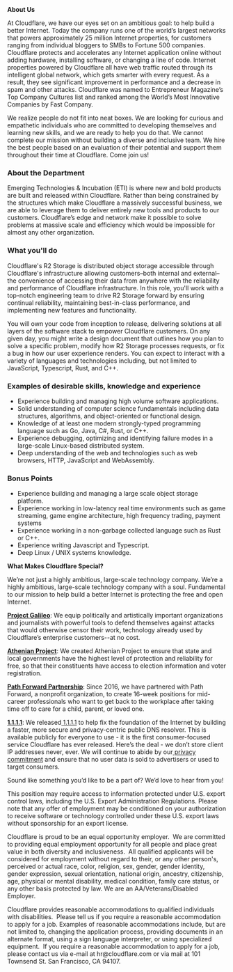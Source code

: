 <div class="content-intro">
	<div><strong>About Us</strong></div>
	<div>
		<p><span style="font-weight: 400;">At Cloudflare, we have our eyes set on an ambitious goal: to help build a better Internet. Today the company runs one of the world’s largest networks that powers approximately 25 million Internet properties, for customers ranging from individual bloggers to SMBs to Fortune 500 companies. Cloudflare protects and accelerates any Internet application online without adding hardware, installing software, or changing a line of code. Internet properties powered by Cloudflare all have web traffic routed through its intelligent global network, which gets smarter with every request. As a result, they see significant improvement in performance and a decrease in spam and other attacks. Cloudflare was named to Entrepreneur Magazine’s Top Company Cultures list and ranked among the World’s Most Innovative Companies by Fast Company.</span><span style="font-weight: 400;">&nbsp;</span></p>
		<p><span style="font-weight: 400;">We realize people do not fit into neat boxes. We are looking for curious and empathetic individuals who are committed to developing themselves and learning new skills, and we are ready to help you do that. We cannot complete our mission without building a diverse and inclusive team. We hire the best people based on an evaluation of their potential and support them throughout their time at Cloudflare. Come join us!&nbsp;</span></p>
	</div>
</div>
<h3 id="SystemsEngineer-R2Storage-Austin,TX-AbouttheDepartment"><strong>About the Department</strong></h3>
<p>Emerging Technologies &amp; Incubation (ETI) is where new and bold products are built and released within Cloudflare. Rather than being constrained by the structures which make Cloudflare a massively successful business, we are able to leverage them to deliver entirely new tools and products to our customers. Cloudflare’s edge and network make it possible to solve problems at massive scale and efficiency which would be impossible for almost any other organization.&nbsp;</p>
<h3 id="SystemsEngineer-R2Storage-Austin,TX-Whatyou'lldo"><strong>What you'll do</strong></h3>
<p>Cloudflare's R2 Storage is distributed object storage accessible through Cloudflare's infrastructure allowing customers–both internal and external–the convenience of accessing their data from anywhere with the reliability and performance of Cloudflare infrastructure. In this role, you'll work with a top-notch engineering team to drive R2 Storage forward by ensuring continual reliability, maintaining best-in-class performance, and implementing new features and functionality.</p>
<p>You will own your code from inception to release, delivering solutions at all layers of the software stack to empower Cloudflare customers. On any given day, you might write a design document that outlines how you plan to solve a specific problem, modify how R2 Storage processes requests, or fix a bug in how our user experience renders. You can expect to interact with a variety of languages and technologies including, but not limited to JavaScript, Typescript, Rust, and C++.</p>
<h3 id="SystemsEngineer-R2Storage-Austin,TX-Examplesofdesirableskills,knowledgeandexperience"><strong>Examples of desirable skills, knowledge and experience</strong></h3>
<ul>
	<li>Experience building and managing high volume software applications.</li>
	<li>Solid understanding of computer science fundamentals including data structures, algorithms, and object-oriented or functional design.</li>
	<li>Knowledge of at least one modern strongly-typed programming language such as Go, Java, C#, Rust, or C++.</li>
	<li>Experience debugging, optimizing and identifying failure modes in&nbsp;<span class="inline-comment-marker" data-ref="54d10e3b-73c1-4af9-8da4-e619f015c3b0">a large-scale Linux-based distributed system</span>.</li>
	<li>Deep understanding of the web and technologies such as web browsers, HTTP, JavaScript and WebAssembly.</li>
</ul>
<h3 id="SystemsEngineer-R2Storage-Austin,TX-BonusPoints"><strong><span class="inline-comment-marker" data-ref="9d2723d0-7d67-4963-9e09-d584d29788bf">Bonus Points</span></strong></h3>
<ul>
	<li>Experience building and managing a large scale object storage platform.&nbsp;</li>
	<li>Experience working in low-latency real time environments such as game streaming, game engine architecture, high frequency trading, payment systems</li>
	<li>Experience working in a non-garbage collected language such as Rust or C++.</li>
	<li>Experience writing Javascript and Typescript.&nbsp;</li>
	<li>Deep Linux / UNIX systems knowledge.</li>
</ul>
<div class="content-conclusion">
	<p><strong>What Makes Cloudflare Special?</strong></p>
	<p><span style="font-weight: 400;">We’re not just a highly ambitious, large-scale technology company. We’re a highly ambitious, large-scale technology company with a soul. Fundamental to our mission to help build a better Internet is protecting the free and open Internet.</span></p>
	<p><a href="https://blog.cloudflare.com/protecting-free-expression-online/"><strong>Project Galileo</strong></a><span style="font-weight: 400;">: We equip politically and artistically important organizations and journalists with powerful tools to defend themselves against attacks that would otherwise censor their work, technology already used by Cloudflare’s enterprise customers--at no cost.</span></p>
	<p><strong><a href="https://www.cloudflare.com/athenian/">Athenian Project</a></strong><span style="font-weight: 400;">: We created Athenian Project to ensure that state and local governments have the highest level of protection and reliability for free, so that their constituents have access to election information and voter registration.</span></p>
	<p><a href="https://blog.cloudflare.com/tag/path-forward/"><strong>Path Forward Partnership</strong></a><span style="font-weight: 400;">: Since 2016, we have partnered with Path Forward, a nonprofit organization, to create 16-week positions for mid-career professionals who want to get back to the workplace after taking time off to care for a child, parent, or loved one.</span></p>
	<p><a href="https://1.1.1.1/"><strong>1.1.1.1</strong></a><span style="font-weight: 400;">: We released</span><a href="https://1.1.1.1/"> <span style="font-weight: 400;">1.1.1.1</span></a><span style="font-weight: 400;"> to help fix the foundation of the Internet by building a faster, more secure and privacy-centric public DNS resolver. This is available publicly for everyone to use - it is the first consumer-focused service Cloudflare has ever released. Here’s the deal - we don’t store client IP addresses never, ever. We will continue to abide by our</span><a href="https://developers.cloudflare.com/1.1.1.1/privacy/public-dns-resolver"> privacy commitment</a><span style="font-weight: 400;"> and ensure that no user data is sold to advertisers or used to target consumers.</span></p>
	<p><span style="font-weight: 400;">Sound like something you’d like to be a part of? We’d love to hear from you!</span></p>
	<p><span style="font-weight: 400;">This position may require access to information protected under U.S. export control laws, including the U.S. Export Administration Regulations. Please note that any offer of employment may be conditioned on your authorization to receive software or technology controlled under these U.S. export laws without sponsorship for an export license.</span></p>
	<p><span style="font-weight: 400;">Cloudflare is proud to be an equal opportunity employer. &nbsp;We are committed to providing equal employment opportunity for all people and place great value in both diversity and inclusiveness. &nbsp;All qualified applicants will be considered for employment without regard to their, or any other person's, perceived or actual</span> <span style="font-weight: 400;">race, color, religion, sex, gender, gender identity, gender expression, sexual orientation, national origin, ancestry, citizenship, age, physical or mental disability, medical condition, family care status, or any other basis protected by law. </span><span style="font-weight: 400;">We are an AA/Veterans/Disabled Employer.</span></p>
	<p><span style="font-weight: 400;">Cloudflare provides reasonable accommodations to qualified individuals with disabilities. &nbsp;Please tell us if you require a reasonable accommodation to apply for a job. Examples of reasonable accommodations include, but are not limited to, changing the application process, providing documents in an alternate format, using a sign language interpreter, or using specialized equipment. &nbsp;If you require a reasonable accommodation to apply for a job, please contact us via e-mail at </span><span style="font-weight: 400;">hr@cloudflare.com</span><span style="font-weight: 400;"> or via mail at 101 Townsend St. San Francisco, CA 94107.</span></p>
</div>